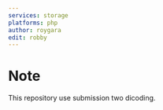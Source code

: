 ```yaml
---
services: storage
platforms: php
author: roygara
edit: robby
---
```


# Note
This repository use submission two dicoding.

